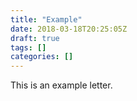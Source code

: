 ```yaml
---
title: "Example"
date: 2018-03-18T20:25:05Z
draft: true
tags: []
categories: []
---
```


This is an example letter.